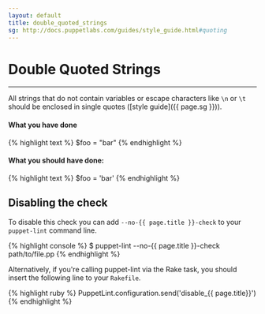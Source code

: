 ```yaml
---
layout: default
title: double_quoted_strings
sg: http://docs.puppetlabs.com/guides/style_guide.html#quoting
---
```


# Double Quoted Strings

---

All strings that do not contain variables or escape characters like `\n` or
`\t` should be enclosed in single quotes ([style guide]({{ page.sg }})).

#### What you have done
{% highlight text %}
  $foo = "bar"
{% endhighlight %}

#### What you should have done:
{% highlight text %}
  $foo = 'bar'
{% endhighlight %}

## Disabling the check

To disable this check you can add `--no-{{ page.title }}-check` to your
`puppet-lint` command line.

{% highlight console %}
$ puppet-lint --no-{{ page.title }}-check path/to/file.pp
{% endhighlight %}

Alternatively, if you're calling puppet-lint via the Rake task, you should
insert the following line to your `Rakefile`.

{% highlight ruby %}
PuppetLint.configuration.send('disable_{{ page.title}}')
{% endhighlight %}
